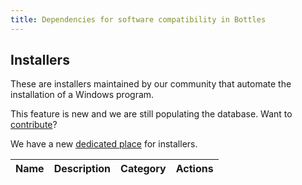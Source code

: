 ```yaml
---
title: Dependencies for software compatibility in Bottles
---
```


<section class="heading">
	<div class="container large">
		<h1>Installers</h1>
		<p>These are installers maintained by our community that automate the installation of a Windows program.</p>
		<div class="warning">
			<p>This feature is new and we are still populating the database. Want to <a href="https://maintainers.usebottles.com">contribute</a>?</p>
		</div>
		<div class="info">
			<p>We have a new <a href="/appstore">dedicated place</a> for installers.</p>
		</div>
	</div>
</section>

<section class="page">
	<div class="container large">
		<table>
			<thead>
				<tr>
					<th>Name</th>
					<th>Description</th>
					<th>Category</th>
					<th>Actions</th>
				</tr>
			</thead>
			<tbody id="installers">
			</tbody>
		</table>
	</div>
</section>

<script src="https://cdnjs.cloudflare.com/ajax/libs/js-yaml/4.1.0/js-yaml.min.js"></script>
<script>
	var table = document.getElementById("installers");
	document.addEventListener("DOMContentLoaded", function () {
		fetch('https://raw.githubusercontent.com/bottlesdevs/programs/main/index.yml')
  			.then(response => response.text())
			.then((data) => {
				console.info("Installers database index found.");
				data = jsyaml.load(data)
				for (var item in data) {
					installer = data[item];

					var row = table.insertRow(-1);
					var name = row.insertCell(0);
					var description = row.insertCell(1);
					var category = row.insertCell(2);
					var actions = row.insertCell(3);

					name.innerHTML = `<b>${item}</b>`;
					description.innerHTML = installer["Description"];
					category.innerHTML = `<span class="tag tag-${installer["Category"]}">${installer["Category"]}</span>`;
					actions.innerHTML = `\
						<a href='https://github.com/bottlesdevs/programs/blob/main/${installer["Category"]}/${item}.yml'>Details</a> | \
						<a href='https://github.com/bottlesdevs/programs/issues/new/choose'>Report problem</a>`;
				}
			})
			.catch(err => {
				console.error("Failed to fetch Installers database index!");
				throw err
			});
	});
</script>